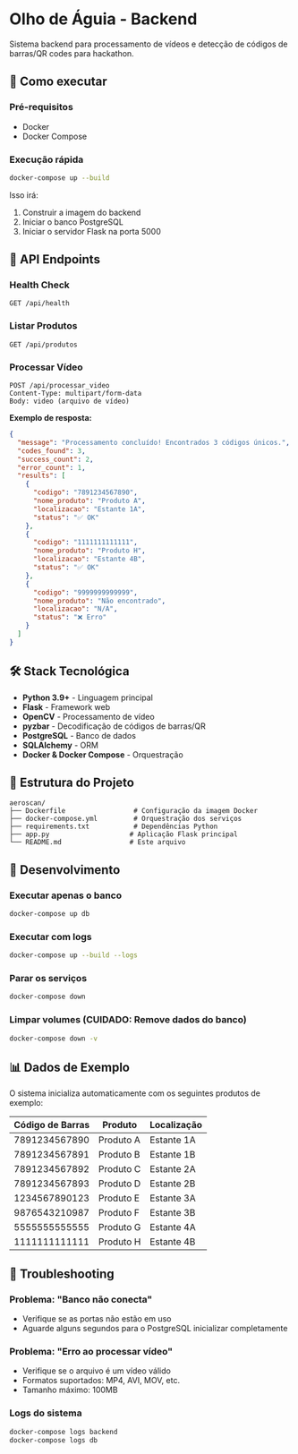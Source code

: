 # Olho de Águia - Backend

Sistema backend para processamento de vídeos e detecção de códigos de barras/QR codes para hackathon.

## 🚀 Como executar

### Pré-requisitos

- Docker
- Docker Compose

### Execução rápida

```bash
docker-compose up --build
```

Isso irá:

1. Construir a imagem do backend
2. Iniciar o banco PostgreSQL
3. Iniciar o servidor Flask na porta 5000

## 📡 API Endpoints

### Health Check

```
GET /api/health
```

### Listar Produtos

```
GET /api/produtos
```

### Processar Vídeo

```
POST /api/processar_video
Content-Type: multipart/form-data
Body: video (arquivo de vídeo)
```

**Exemplo de resposta:**

```json
{
  "message": "Processamento concluído! Encontrados 3 códigos únicos.",
  "codes_found": 3,
  "success_count": 2,
  "error_count": 1,
  "results": [
    {
      "codigo": "7891234567890",
      "nome_produto": "Produto A",
      "localizacao": "Estante 1A",
      "status": "✅ OK"
    },
    {
      "codigo": "1111111111111",
      "nome_produto": "Produto H",
      "localizacao": "Estante 4B",
      "status": "✅ OK"
    },
    {
      "codigo": "9999999999999",
      "nome_produto": "Não encontrado",
      "localizacao": "N/A",
      "status": "❌ Erro"
    }
  ]
}
```

## 🛠️ Stack Tecnológica

- **Python 3.9+** - Linguagem principal
- **Flask** - Framework web
- **OpenCV** - Processamento de vídeo
- **pyzbar** - Decodificação de códigos de barras/QR
- **PostgreSQL** - Banco de dados
- **SQLAlchemy** - ORM
- **Docker & Docker Compose** - Orquestração

## 📁 Estrutura do Projeto

```
aeroscan/
├── Dockerfile                 # Configuração da imagem Docker
├── docker-compose.yml         # Orquestração dos serviços
├── requirements.txt           # Dependências Python
├── app.py                    # Aplicação Flask principal
└── README.md                 # Este arquivo
```

## 🔧 Desenvolvimento

### Executar apenas o banco

```bash
docker-compose up db
```

### Executar com logs

```bash
docker-compose up --build --logs
```

### Parar os serviços

```bash
docker-compose down
```

### Limpar volumes (CUIDADO: Remove dados do banco)

```bash
docker-compose down -v
```

## 📊 Dados de Exemplo

O sistema inicializa automaticamente com os seguintes produtos de exemplo:

| Código de Barras | Produto   | Localização |
| ---------------- | --------- | ----------- |
| 7891234567890    | Produto A | Estante 1A  |
| 7891234567891    | Produto B | Estante 1B  |
| 7891234567892    | Produto C | Estante 2A  |
| 7891234567893    | Produto D | Estante 2B  |
| 1234567890123    | Produto E | Estante 3A  |
| 9876543210987    | Produto F | Estante 3B  |
| 5555555555555    | Produto G | Estante 4A  |
| 1111111111111    | Produto H | Estante 4B  |

## 🐛 Troubleshooting

### Problema: "Banco não conecta"

- Verifique se as portas não estão em uso
- Aguarde alguns segundos para o PostgreSQL inicializar completamente

### Problema: "Erro ao processar vídeo"

- Verifique se o arquivo é um vídeo válido
- Formatos suportados: MP4, AVI, MOV, etc.
- Tamanho máximo: 100MB

### Logs do sistema

```bash
docker-compose logs backend
docker-compose logs db
```
